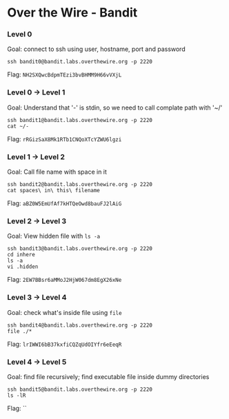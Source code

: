 # Over the Wire - Bandit

### Level 0

Goal: connect to ssh using user, hostname, port and password

```
ssh bandit0@bandit.labs.overthewire.org -p 2220
```

Flag: `NH2SXQwcBdpmTEzi3bvBHMM9H66vVXjL`

### Level 0 -> Level 1

Goal: Understand that '-' is stdin, so we need to call complate path with '~/'

```
ssh bandit1@bandit.labs.overthewire.org -p 2220
cat ~/-
```

Flag: `rRGizSaX8Mk1RTb1CNQoXTcYZWU6lgzi`

### Level 1 -> Level 2

Goal: Call file name with space in it

```
ssh bandit2@bandit.labs.overthewire.org -p 2220
cat spaces\ in\ this\ filename
```

Flag: `aBZ0W5EmUfAf7kHTQeOwd8bauFJ2lAiG`


### Level 2 -> Level 3

Goal: View hidden file with `ls -a`

```
ssh bandit3@bandit.labs.overthewire.org -p 2220
cd inhere
ls -a
vi .hidden
```

Flag: `2EW7BBsr6aMMoJ2HjW067dm8EgX26xNe`

### Level 3 -> Level 4

Goal: check what's inside file using `file`

```
ssh bandit4@bandit.labs.overthewire.org -p 2220
file ./*
```

Flag: `lrIWWI6bB37kxfiCQZqUdOIYfr6eEeqR`

### Level 4 -> Level 5

Goal: find file recursively; find executable file inside dummy directories

```
ssh bandit5@bandit.labs.overthewire.org -p 2220
ls -lR

```

Flag: ``




